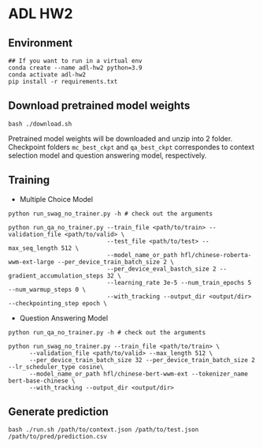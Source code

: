 # ADL HW2

## Environment
```shell
## If you want to run in a virtual env
conda create --name adl-hw2 python=3.9
conda activate adl-hw2
pip install -r requirements.txt
```

## Download pretrained model weights
```
bash ./download.sh 
```
Pretrained model weights will be downloaded and unzip into 2 folder.<br>
Checkpoint folders `mc_best_ckpt` and `qa_best_ckpt` correspondes to context selection model and question answering model, respectively.


## Training
- Multiple Choice Model
```shell
python run_swag_no_trainer.py -h # check out the arguments

python run_qa_no_trainer.py --train_file <path/to/train> --validation_file <path/to/valid> \
                            --test_file <path/to/test> --max_seq_length 512 \
                            --model_name_or_path hfl/chinese-roberta-wwm-ext-large --per_device_train_batch_size 2 \
                            --per_device_eval_bastch_size 2 --gradient_accumulation_steps 32 \
                            --learning_rate 3e-5 --num_train_epochs 5 --num_warmup_steps 0 \
                            --with_tracking --output_dir <output/dir> --checkpointing_step epoch \
```
- Question Answering Model
```shell
python run_qa_no_trainer.py -h # check out the arguments

python run_swag_no_trainer.py --train_file <path/to/train> \
      --validation_file <path/to/valid> --max_length 512 \
      --per_device_train_batch_size 32 --per_device_train_batch_size 2 --lr_scheduler_type cosine\
      --model_name_or_path hfl/chinese-bert-wwm-ext --tokenizer_name bert-base-chinese \
      --with_tracking --output_dir <output/dir>
```

## Generate prediction
```shell
bash ./run.sh /path/to/context.json /path/to/test.json  /path/to/pred/prediction.csv
```
